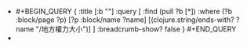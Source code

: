 - #+BEGIN_QUERY
  {
  :title [:b ""]
  :query [
   :find (pull ?b [*])
         :where
         (?b :block/page ?p)
         [?p :block/name ?name]
         [(clojure.string/ends-with? ?name "/地方權力大小")]
  ]
  :breadcrumb-show? false
  }
  #+END_QUERY
-
